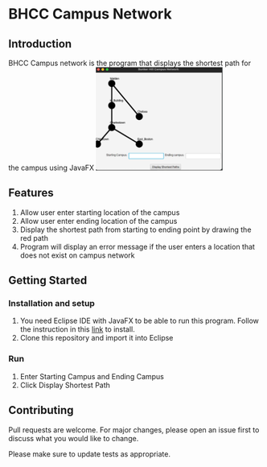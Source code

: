 # BHCC Campus Network

## Introduction

BHCC Campus network is the program that displays the shortest path for the campus using JavaFX
<img src="image/Campus Network.png" width = 50% >

## Features

  1. Allow user enter starting location of the campus
  2. Allow user enter ending location of the campus
  3. Display the shortest path from starting to ending point by drawing the red path
  4. Program will display an error message if the user enters a location that does not exist on campus network

## Getting Started

### Installation and setup

  1. You need Eclipse IDE with JavaFX to be able to run this program.
     Follow the instruction in this [link](https://mynotes.cysun.org/notes/view/3) to install.
  2. Clone this repository and import it into Eclipse

### Run

  1. Enter Starting Campus and Ending Campus 
  2. Click Display Shortest Path

## Contributing
Pull requests are welcome. For major changes, please open an issue first to discuss what you would like to change.

Please make sure to update tests as appropriate.


